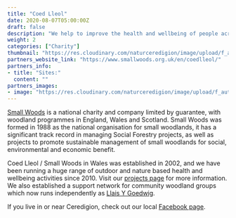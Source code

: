 ```yaml
---
title: "Coed Lleol"
date: 2020-08-07T05:00:00Z
draft: false
description: "We help to improve the health and wellbeing of people across Wales though woodland and nature based activities."
weight: 2
categories: ["Charity"]
thumbnail: "https://res.cloudinary.com/naturceredigion/image/upload/f_auto,w_480/v1722525826/coed-lleo.png"
partners_website_link: "https://www.smallwoods.org.uk/en/coedlleol/"
partners_info:
- title: "Sites:"
  content: ""
partners_images:
- image: "https://res.cloudinary.com/naturceredigion/image/upload/f_auto,w_860/v1722534359/coed-lleol-team.jpg"
---
```


[Small Woods](https://www.smallwoods.org.uk/) is a national charity and company limited by guarantee, with woodland programmes in England, Wales and Scotland. Small Woods was formed in 1988 as the national organisation for small woodlands, it has a significant track record in managing Social Forestry projects, as well as projects to promote sustainable management of small woodlands for social, environmental and economic benefit.

Coed Lleol / Small Woods in Wales was established in 2002, and we have been running a huge range of outdoor and nature based health and wellbeing activities since 2010. Visit our [projects page](https://www.smallwoods.org.uk/en/coedlleol/what-we-do/projects/) for more information. We also established a support network for community woodland groups which now runs independently as [Llais Y Goedwig](http://www.llaisygoedwig.org.uk/).

If you live in or near Ceredigion, check out our local [Facebook page](https://www.facebook.com/ActifWoodsWalesAberystwyth/).

